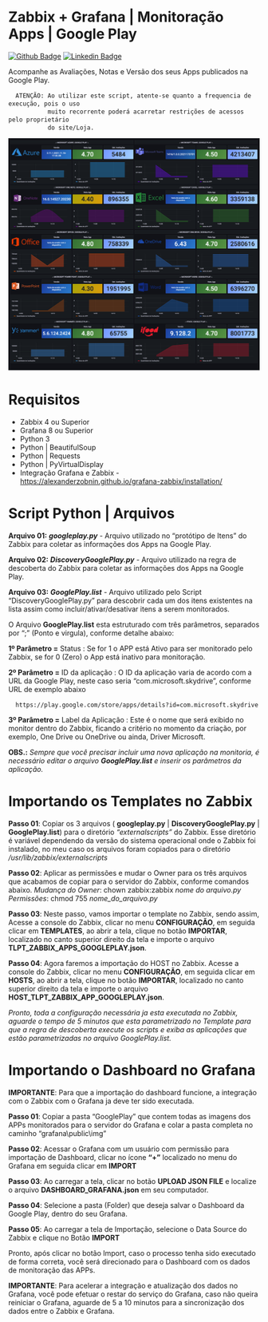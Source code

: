 # Zabbix + Grafana | Monitoração Apps | Google Play

[![Github Badge](https://img.shields.io/badge/-Github-000?style=flat-square&logo=Github&logoColor=white&link=https://github.com/JeffersonARuiz)](https://github.com/JeffersonARuiz) [![Linkedin Badge](https://img.shields.io/badge/-LinkedIn-blue?style=flat-square&logo=Linkedin&logoColor=white&link=https://br.linkedin.com/in/jeffersonruizalvarezruiz)](https://br.linkedin.com/in/jeffersonruizalvarezruiz)

Acompanhe as Avaliações, Notas e Versão dos seus Apps publicados na Google Play.

      ATENÇÃO: Ao utilizar este script, atente-se quanto a frequencia de execução, pois o uso 
               muito recorrente poderá acarretar restrições de acessos pelo proprietário 
	           do site/Loja.

<img src="https://github.com/JeffersonARuiz/Zabbix_Grafana_GooglePlay/blob/main/Dashboard.png" />

# Requisitos

  - Zabbix 4 ou Superior
  - Grafana 8 ou Superior
  - Python 3
  - Python | BeautifulSoup
  - Python | Requests
  - Python | PyVirtualDisplay
  - Integração Grafana e Zabbix - https://alexanderzobnin.github.io/grafana-zabbix/installation/ 

# Script Python | Arquivos

<strong>Arquivo 01:</strong> <i><b>googleplay.py</b></i> - Arquivo utilizado no “protótipo de Itens” do Zabbix para coletar as informações dos Apps na Google Play.

<strong>Arquivo 02:</strong> <i><b>DiscoveryGooglePlay.py</b></i> - Arquivo utilizado na regra de descoberta do Zabbix para coletar as informações dos Apps na Google Play.

<strong>Arquivo 03:</strong> <i><b>GooglePlay.list</b></i> - Arquivo utilizado pelo Script “DiscoveryGooglePlay.py” para descobrir cada um dos itens existentes na lista assim como incluir/ativar/desativar itens a serem monitorados.

O Arquivo <b>GooglePlay.list</b> esta estruturado com três parâmetros, separados por  “;” (Ponto e virgula), conforme detalhe abaixo:

<b>1º Parâmetro =</b> Status : Se for 1 o APP está Ativo para ser monitorado pelo Zabbix, se for 0 (Zero) o App está inativo para monitoração.

<b>2º Parâmetro =</b> ID da aplicação :  O ID da aplicação varia de acordo com a URL da Google Play, neste caso seria “com.microsoft.skydrive”, conforme URL de exemplo abaixo

      https://play.google.com/store/apps/details?id=com.microsoft.skydrive 

**3º Parâmetro =** Label da Aplicação : Este é o nome que será exibido no monitor dentro do Zabbix, ficando a critério no momento da criação, por exemplo, One Drive ou OneDrive ou ainda, Driver Microsoft.
  
  **OBS.:**  *Sempre que você precisar incluir uma nova aplicação na monitoria, é necessário editar o arquivo **GooglePlay.list** e inserir os parâmetros da aplicação.*
  
  
# Importando os Templates no Zabbix

**Passo 01**: Copiar os 3 arquivos ( **googleplay.py** | **DiscoveryGooglePlay.py** | **GooglePlay.list**) para o diretório *“externalscripts”* do Zabbix. Esse diretório é variável dependendo da versão do sistema operacional onde o Zabbix foi instalado, no meu caso os arquivos foram copiados para o diretório */usr/lib/zabbix/externalscripts*

**Passo 02**: Aplicar as permissões e mudar o Owner para os três arquivos que acabamos de copiar para o servidor do Zabbix, conforme comandos abaixo.
			*Mudança do Owner*:  chown zabbix:zabbix *nome do arquivo.py*
			*Permissões*: chmod 755 *nome_do_arquivo.py*

**Passo 03**: Neste passo, vamos importar o template no Zabbix, sendo assim, Acesse  a console do Zabbix, clicar no menu **CONFIGURAÇÃO**, em seguida clicar em **TEMPLATES**, ao abrir a tela, clique no botão **IMPORTAR**, localizado no canto superior direito da tela e importe o arquivo **TLPT_ZABBIX_APPS_GOOGLEPLAY.json**.

**Passo 04**: Agora faremos a importação do HOST no Zabbix. Acesse  a console do Zabbix, clicar no menu  **CONFIGURAÇÃO**, em seguida clicar em **HOSTS**, ao abrir a tela, clique no botão **IMPORTAR**, localizado no canto superior direito da tela  e importe o arquivo **HOST_TLPT_ZABBIX_APP_GOOGLEPLAY.json**.

*Pronto, toda a configuração necessária ja esta executada no Zabbix, aguarde o tempo de 5 minutos que esta parametrizado no Template para que a regra de descoberta execute os scripts e exiba as aplicações que estão parametrizadas no arquivo GooglePlay.list.*

# Importando o Dashboard no Grafana

  **IMPORTANTE**:  Para que  a importação do dashboard funcione, a integração com o Zabbix com o Grafana ja deve ter sido executada. 


  **Passo 01**: Copiar a pasta “GooglePlay” que contem todas as imagens dos APPs monitorados para o servidor do Grafana e colar a pasta completa no caminho “grafana\public\img”

  **Passo 02**: Acessar o Grafana com um usuário com permissão para importação de Dashboard, clicar no ícone **“+”** localizado no menu do Grafana em seguida clicar em **IMPORT** 

  **Passo 03**: Ao carregar a tela, clicar no botão **UPLOAD JSON FILE** e localize o arquivo **DASHBOARD_GRAFANA.json** em seu computador.

  **Passo 04**: Selecione a pasta (Folder) que deseja salvar o Dashboard da Google Play, dentro do seu Grafana.

  **Passo 05**: Ao carregar a tela de Importação, selecione o Data Source do Zabbix e clique no Botão **IMPORT**
          
  Pronto, após clicar no botão Import, caso o processo tenha sido executado de forma correta, você será direcionado para o Dashboard com os dados de monitoração das APPs.
  
  **IMPORTANTE**: Para acelerar a integração e atualização dos dados no Grafana, você pode efetuar o restar do serviço do Grafana, caso não queira reiniciar o Grafana, aguarde de 5 a 10 minutos para a sincronização dos dados entre o Zabbix e Grafana.

